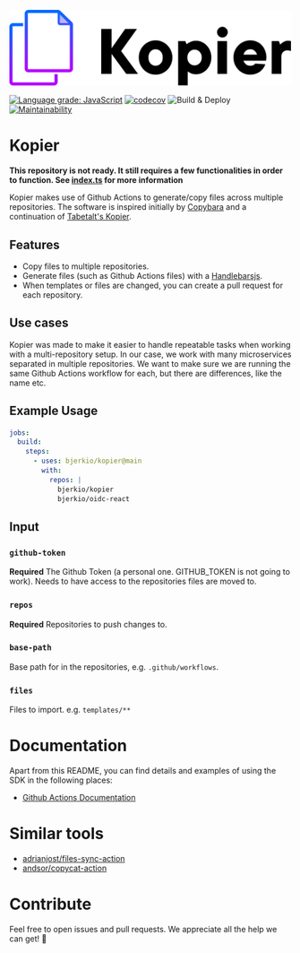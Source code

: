 ![Kopier](.github/kopier-logo.png)

[![Language grade: JavaScript](https://img.shields.io/lgtm/grade/javascript/g/bjerkio/vault-action.svg?logo=lgtm&logoWidth=18)](https://lgtm.com/projects/g/bjerkio/vault-action/context:javascript)
[![codecov](https://codecov.io/gh/bjerkio/vault-action/branch/master/graph/badge.svg)](https://codecov.io/gh/bjerkio/vault-action)
![Build & Deploy](https://github.com/bjerkio/vault-action/workflows/Build%20&%20Deploy/badge.svg?branch=master)
[![Maintainability](https://api.codeclimate.com/v1/badges/c5fefa8af6f5a5466d2a/maintainability)](https://codeclimate.com/github/bjerkio/vault-action/maintainability)

# Kopier

**This repository is not ready. It still requires a few functionalities in order to function. See [index.ts](src/index.ts) for more information**

Kopier makes use of Github Actions to generate/copy files across multiple repositories. The software is inspired
initially by [Copybara](https://github.com/google/copybara) and a continuation of [Tabetalt's Kopier](https://github.com/tabetalt/kopier).

## Features

- Copy files to multiple repositories.
- Generate files (such as Github Actions files) with a [Handlebarsjs](https://handlebarsjs.com/).
- When templates or files are changed, you can create a pull request for each repository.

## Use cases

Kopier was made to make it easier to handle repeatable tasks when working with a multi-repository setup.
In our case, we work with many microservices separated in multiple repositories. We want to make sure we are
running the same Github Actions workflow for each, but there are differences, like the name etc.

## Example Usage

```yaml
jobs:
  build:
    steps:
      - uses: bjerkio/kopier@main
        with:
          repos: |
            bjerkio/kopier
            bjerkio/oidc-react
```

## Input

### `github-token`

**Required** The Github Token (a personal one. GITHUB_TOKEN is not going to work). Needs to have access to the repositories files are moved to.

### `repos`

**Required** Repositories to push changes to.

### `base-path`

Base path for in the repositories, e.g. `.github/workflows`.

### `files`

Files to import. e.g. `templates/**`

# Documentation

Apart from this README, you can find details and examples of using the SDK in the following places:

- [Github Actions Documentation](https://help.github.com/en/actions)

# Similar tools

- [adrianjost/files-sync-action](https://github.com/adrianjost/files-sync-action)
- [andsor/copycat-action](https://github.com/marketplace/actions/copycat-action)

# Contribute

Feel free to open issues and pull requests. We appreciate all the help we can get! 🎉
